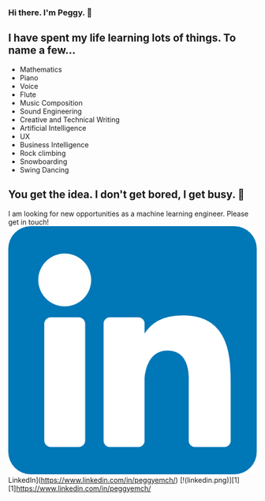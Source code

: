 ### Hi there. I'm Peggy. :wave:

## I have spent my life learning lots of things. To name a few...
- Mathematics
- Piano
- Voice
- Flute
- Music Composition
- Sound Engineering
- Creative and Technical Writing
- Artificial Intelligence
- UX
- Business Intelligence
- Rock climbing
- Snowboarding
- Swing Dancing

## You get the idea. I don't get bored, I get busy. :runner:

I am looking for new opportunities as a machine learning engineer. Please get in touch!
![Linkedin](linkedin.png) LinkedIn](https://www.linkedin.com/in/peggyemch/)
[!(linkedin.png)][1] 
[1]https://www.linkedin.com/in/peggyemch/
